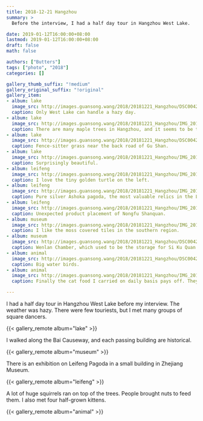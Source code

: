 ```yaml
---
title: 2018-12-21 Hangzhou
summary: >
  Before the interview, I had a half day tour in Hangzhou West Lake.

date: 2019-01-12T16:00:00+08:00
lastmod: 2019-01-12T16:00:00+08:00
draft: false
math: false

authors: ["Butters"]
tags: ["photo", "2018"]
categories: []

gallery_thumb_suffix: "!medium"
gallery_original_suffix: "!original"
gallery_item:
- album: lake
  image_src: http://images.guansong.wang/2018/20181221_Hangzhou/DSC00423.JPG
  caption: Only West Lake can handle a hazy day.
- album: lake
  image_src: http://images.guansong.wang/2018/20181221_Hangzhou/IMG_20181221_081530.jpg
  caption: There are many maple trees in Hangzhou, and it seems to be the red season now. Probably because of the moisture and the fact that I can enjoy them closely, the leaves look more vivid than those in Beijing.
- album: lake
  image_src: http://images.guansong.wang/2018/20181221_Hangzhou/DSC00424.JPG
  caption: Fence-sitter grass near the back road of Gu Shan.
- album: lake
  image_src: http://images.guansong.wang/2018/20181221_Hangzhou/IMG_20181221_085444.jpg
  caption: Surprisingly beautiful.
- album: leifeng
  image_src: http://images.guansong.wang/2018/20181221_Hangzhou/IMG_20181221_092328.jpg
  caption: I love the tiny golden turtle on the left.
- album: leifeng
  image_src: http://images.guansong.wang/2018/20181221_Hangzhou/IMG_20181221_092430.jpg
  caption: Pure silver Ashoka pagoda, the most valuable relics in the Leifeng Pagoda.
- album: leifeng
  image_src: http://images.guansong.wang/2018/20181221_Hangzhou/IMG_20181221_091327.jpg
  caption: Unexpected product placement of Nongfu Shanquan.
- album: museum
  image_src: http://images.guansong.wang/2018/20181221_Hangzhou/IMG_20181221_090934.jpg
  caption: I like the moss covered tiles in the southern region.
- album: museum
  image_src: http://images.guansong.wang/2018/20181221_Hangzhou/DSC00426.JPG
  caption: Wenlan Chamber, which used to be the storage for Si Ku Quan Shu.
- album: animal
  image_src: http://images.guansong.wang/2018/20181221_Hangzhou/DSC00422.JPG
  caption: Big water birds.
- album: animal
  image_src: http://images.guansong.wang/2018/20181221_Hangzhou/IMG_20181221_164104.jpg
  caption: Finally the cat food I carried on daily basis pays off. They attracts a crowd of children and ladies.

---
```


I had a half day tour in Hangzhou West Lake before my interview.
The weather was hazy.
There were few touriests,
but I met many groups of square dancers.

{{< gallery_remote album="lake" >}}

I walked along the Bai Causeway,
and each passing building are historical.

{{< gallery_remote album="museum" >}}

There is an exhibition on Leifeng Pagoda in a small building
in Zhejiang Museum.

{{< gallery_remote album="leifeng" >}}

A lot of huge squirrels ran on top of the trees.
People brought nuts to feed them.
I also met four half-grown kittens.

{{< gallery_remote album="animal" >}}